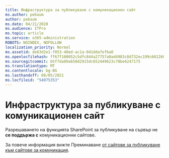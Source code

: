 ```yaml
---
title: Инфраструктура за публикуване с комуникационен сайт
ms.author: pebaum
author: pebaum
ms.date: 04/21/2020
ms.audience: ITPro
ms.topic: article
ms.service: o365-administration
ROBOTS: NOINDEX, NOFOLLOW
localization_priority: Normal
ms.assetid: de63d2e1-f053-40ed-ac1a-041ddafefba0
ms.openlocfilehash: ff67f100052c5dfc844a27757a0ad4983c8d732ec199c601260206b1b621a085
ms.sourcegitcommit: b5f7da89a650d2915dc652449623c78be6247175
ms.translationtype: MT
ms.contentlocale: bg-BG
ms.lasthandoff: 08/05/2021
ms.locfileid: "54075353"
---
```

# <a name="publishing-infrastructure-with-a-communication-site"></a>Инфраструктура за публикуване с комуникационен сайт


Разрешаването на функцията SharePoint за публикуване на сървър не **се поддържа с** комуникационни сайтове. 
  
За повече информация вижте Преминаване [от сайтове за публикуване към сайтове за комуникация](https://docs.microsoft.com/sharepoint/publishing-sites-classic-to-modern-experience). 
  

